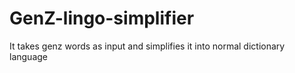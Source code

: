 # GenZ-lingo-simplifier
 It takes genz words as input and simplifies it into normal dictionary language
